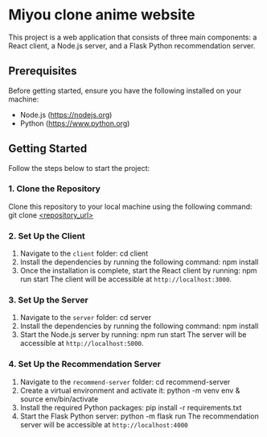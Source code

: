# Miyou clone anime website

This project is a web application that consists of three main components: a React client, a Node.js server, and a Flask Python recommendation server.

## Prerequisites

Before getting started, ensure you have the following installed on your machine:

- Node.js (https://nodejs.org)
- Python (https://www.python.org)

## Getting Started

Follow the steps below to start the project:

### 1. Clone the Repository

Clone this repository to your local machine using the following command:
git clone [<repository_url>](https://github.com/BaoNguyen1001/anime-website.git)

### 2. Set Up the Client

1. Navigate to the `client` folder:
   cd client
2. Install the dependencies by running the following command:
   npm install
3. Once the installation is complete, start the React client by running:
   npm run start
The client will be accessible at `http://localhost:3000`.

### 3. Set Up the Server

1. Navigate to the `server` folder:
   cd server
2. Install the dependencies by running the following command:
   npm install
3. Start the Node.js server by running:
   npm run start
The server will be accessible at `http://localhost:5000`.

### 4. Set Up the Recommendation Server

1. Navigate to the `recommend-server` folder:
   cd recommend-server
2. Create a virtual environment and activate it:
   python -m venv env &
   source env/bin/activate
4. Install the required Python packages:
   pip install -r requirements.txt
5. Start the Flask Python server:
   python -m flask run
The recommendation server will be accessible at `http://localhost:4000`
